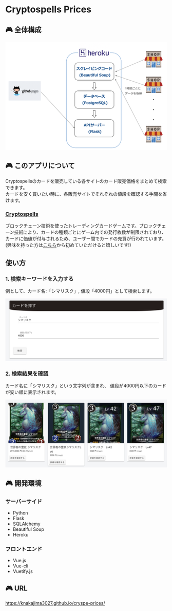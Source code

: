 # Cryptospells Prices  
## :video_game: 全体構成
![トップ画面](./asset/architect.png "トップ画面")  


## :video_game: このアプリについて  
Cryptospellsのカードを販売している各サイトのカード販売価格をまとめて検索できます。  
カードを安く買いたい時に、各販売サイトでそれぞれの値段を確認する手間を省けます。


### [Cryptospells](https://cryptospells.jp/)  
ブロックチェーン技術を使ったトレーディングカードゲームです。ブロックチェーン技術により、カードの種類ごとにゲーム内での発行枚数が制限されており、カードに価値が付与されるため、ユーザー間でカードの売買が行われています。  
(興味を持った方は[こちら](https://cryptospells.jp/?refferal=Rbg_KhLlVPUpIIOioW9abA)から初めていただけると嬉しいです!)


## 使い方  
### 1. 検索キーワードを入力する  
例として、カード名:「シマリスク」, 値段「4000円」として検索します。  

![検索](./asset/sample-search.png "検索")  

### 2. 検索結果を確認  
カード名に「シマリスク」という文字列が含まれ、 値段が4000円以下のカードが安い順に表示されます。  

![検索結果](./asset/sample-result.png "検索結果")  


## :video_game: 開発環境  
### サーバーサイド  
* Python
* Flask
* SQLAlchemy
* Beautiful Soup  
* Heroku

### フロントエンド
* Vue.js
* Vue-cli
* Vuetify.js


## :video_game: URL  
https://knakajima3027.github.io/cryspe-prices/
